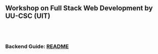 ## Workshop on Full Stack Web Development by UU-CSC (UIT) 

<br> <br> 

### Backend Guide:   [README](https://github.com/ShubhamTiwary914/uucsc-workshop-feb24/tree/main/backend#readme)

